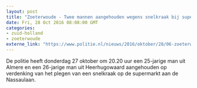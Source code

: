 ```yaml
---
layout: post
title: "Zoeterwoude - Twee mannen aangehouden wegens snelkraak bij supermarkt"
date: Fri, 28 Oct 2016 08:08:00 GMT
categories: 
- zuid-holland 
- zoeterwoude 
externe_link: "https://www.politie.nl/nieuws/2016/oktober/28/06-zoeterwoude-twee-mannen-aangehouden-wegens-snelkraak-bij-supermarkt.html"
---
```


De politie heeft donderdag 27 oktober om 20.20 uur een 25-jarige man uit Almere en een 26-jarige man uit Heerhugowaard aangehouden op verdenking van het plegen van een snelkraak op de supermarkt aan de Nassaulaan.
